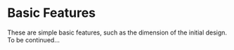 # Basic Features

These are simple basic features, such as the dimension of the initial design.
To be continued...